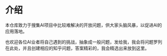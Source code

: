 # 介绍
本仓库致力于搜集AI项目中比较难解决的开放问题，供大家头脑风暴，以促进AI的应用落地。

也欢迎各位AI业者将自己遇到的挑战，抽象成一般问题，发给我，我会将问题罗列在此处，并且创建相应的知乎问题，答案精彩的，我会精选出来放到这里。